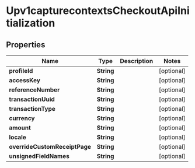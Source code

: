 
# Upv1capturecontextsCheckoutApiInitialization

## Properties
Name | Type | Description | Notes
------------ | ------------- | ------------- | -------------
**profileId** | **String** |  |  [optional]
**accessKey** | **String** |  |  [optional]
**referenceNumber** | **String** |  |  [optional]
**transactionUuid** | **String** |  |  [optional]
**transactionType** | **String** |  |  [optional]
**currency** | **String** |  |  [optional]
**amount** | **String** |  |  [optional]
**locale** | **String** |  |  [optional]
**overrideCustomReceiptPage** | **String** |  |  [optional]
**unsignedFieldNames** | **String** |  |  [optional]



